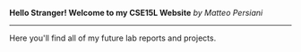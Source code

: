 **Hello Stranger! Welcome to my CSE15L Website**
         *by Matteo Persiani*
***

Here you'll find all of my future lab reports and projects.



